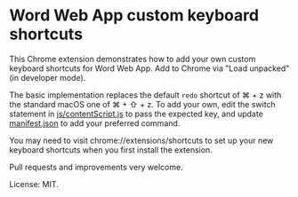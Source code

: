 # Word Web App custom keyboard shortcuts

This Chrome extension demonstrates how to add your own custom keyboard shortcuts for Word Web App. Add to Chrome via "Load unpacked" (in developer mode).

The basic implementation replaces the default `redo` shortcut of ⌘ + z with the standard macOS one of ⌘ + ⇧ + z. To add your own, edit the switch statement in [js/contentScript.js](js/contentScript.js) to pass the expected key, and update [manifest.json](manifest.json) to add your preferred command.

You may need to visit chrome://extensions/shortcuts to set up your new keyboard shortcuts when you first install the extension.

Pull requests and improvements very welcome.

License: MIT.
